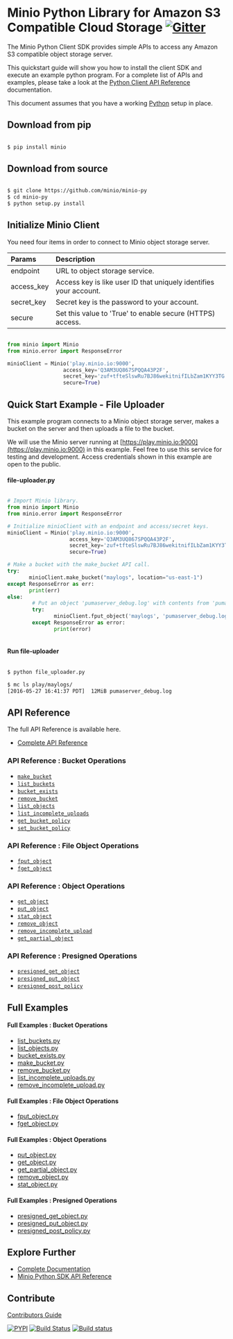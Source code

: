 # Minio Python Library for Amazon S3 Compatible Cloud Storage [![Gitter](https://badges.gitter.im/Join%20Chat.svg)](https://gitter.im/Minio/minio?utm_source=badge&utm_medium=badge&utm_campaign=pr-badge&utm_content=badge)

The Minio Python Client SDK provides simple APIs to access any Amazon S3 compatible object storage server.

This quickstart guide will show you how to install the client SDK and execute an example python program. For a complete list of APIs and examples, please take a look at the [Python Client API Reference](https://docs.minio.io/docs/python-client-api-reference) documentation.

This document assumes that you have a working [Python](https://www.python.org/downloads/) setup in place.

## Download from pip

```sh

$ pip install minio

```

## Download from source

```sh

$ git clone https://github.com/minio/minio-py
$ cd minio-py
$ python setup.py install

```

## Initialize Minio Client

You need four items in order to connect to Minio object storage server.

| Params     | Description |  
| :------- | :---- |  
| endpoint | URL to object storage service. |  
| access_key| Access key is like user ID that uniquely identifies your account.   |   
| secret_key| Secret key is the password to your account.    |
|secure|Set this value to 'True' to enable secure (HTTPS) access.|

```python

from minio import Minio
from minio.error import ResponseError

minioClient = Minio('play.minio.io:9000',
                  access_key='Q3AM3UQ867SPQQA43P2F',
                  secret_key='zuf+tfteSlswRu7BJ86wekitnifILbZam1KYY3TG',
                  secure=True)

```


## Quick Start Example - File Uploader
This example program connects to a Minio object storage server, makes a bucket on the server and then uploads a file to the bucket.

We will use the Minio server running at [https://play.minio.io:9000](https://play.minio.io:9000) in this example. Feel free to use this service for testing and development. Access credentials shown in this example are open to the public.

#### file-uploader.py

```python 

# Import Minio library.
from minio import Minio
from minio.error import ResponseError

# Initialize minioClient with an endpoint and access/secret keys.
minioClient = Minio('play.minio.io:9000',
                    access_key='Q3AM3UQ867SPQQA43P2F',
                    secret_key='zuf+tfteSlswRu7BJ86wekitnifILbZam1KYY3TG',
                    secure=True)

# Make a bucket with the make_bucket API call.
try:
       minioClient.make_bucket("maylogs", location="us-east-1")
except ResponseError as err:
       print(err)
else:
        # Put an object 'pumaserver_debug.log' with contents from 'pumaserver_debug.log'.
        try:
               minioClient.fput_object('maylogs', 'pumaserver_debug.log', '/tmp/pumaserver_debug.log')
        except ResponseError as error:
               print(error)
 
```

#### Run file-uploader

```bash

$ python file_uploader.py

$ mc ls play/maylogs/
[2016-05-27 16:41:37 PDT]  12MiB pumaserver_debug.log

```

## API Reference

The full API Reference is available here. 
* [Complete API Reference](https://docs.minio.io/docs/python-client-api-reference)

### API Reference : Bucket Operations

* [`make_bucket`](https://docs.minio.io/docs/python-client-api-reference#make_bucket)
* [`list_buckets`](https://docs.minio.io/docs/python-client-api-reference#list_buckets)
* [`bucket_exists`](https://docs.minio.io/docs/python-client-api-reference#bucket_exists)
* [`remove_bucket`](https://docs.minio.io/docs/python-client-api-reference#remove_bucket)
* [`list_objects`](https://docs.minio.io/docs/python-client-api-reference#list_objects)
* [`list_incomplete_uploads`](https://docs.minio.io/docs/python-client-api-reference#list_incomplete_uploads)
* [`get_bucket_policy`](https://docs.minio.io/docs/python-client-api-reference#get_bucket_policy)
* [`set_bucket_policy`](https://docs.minio.io/docs/python-client-api-reference#set_bucket_policy)

### API Reference : File Object Operations

* [`fput_object`](https://docs.minio.io/docs/python-client-api-reference#fput_object)
* [`fget_object`](https://docs.minio.io/docs/python-client-api-reference#fget_object)

### API Reference : Object Operations

* [`get_object`](https://docs.minio.io/docs/python-client-api-reference#get_object)
* [`put_object`](https://docs.minio.io/docs/python-client-api-reference#put_object)
* [`stat_object`](https://docs.minio.io/docs/python-client-api-reference#stat_object)
* [`remove_object`](https://docs.minio.io/docs/python-client-api-reference#remove_object)
* [`remove_incomplete_upload`](https://docs.minio.io/docs/python-client-api-reference#remove_incomplete_upload)
* [`get_partial_object`](https://docs.minio.io/docs/python-client-api-reference#get_partial_object)

### API Reference : Presigned Operations

* [`presigned_get_object`](https://docs.minio.io/docs/python-client-api-reference#presigned_get_object)
* [`presigned_put_object`](https://docs.minio.io/docs/python-client-api-reference#presigned_put_object)
* [`presigned_post_policy`](https://docs.minio.io/docs/python-client-api-reference#presigned_post_policy)

## Full Examples

#### Full Examples : Bucket Operations

* [list_buckets.py](https://github.com/minio/minio-py/blob/master/examples/list_buckets.py)
* [list_objects.py](https://github.com/minio/minio-py/blob/master/examples/list_objects.py)
* [bucket_exists.py](https://github.com/minio/minio-py/blob/master/examples/bucket_exists.py)
* [make_bucket.py](https://github.com/minio/minio-py/blob/master/examples/make_bucket.py)
* [remove_bucket.py](https://github.com/minio/minio-py/blob/master/examples/remove_bucket.py)
* [list_incomplete_uploads.py](https://github.com/minio/minio-py/blob/master/examples/list_incomplete_uploads.py)
* [remove_incomplete_upload.py](https://github.com/minio/minio-py/blob/master/examples/remove_incomplete_upload.py)

#### Full Examples : File Object Operations

* [fput_object.py](https://github.com/minio/minio-py/blob/master/examples/fput_object.py)
* [fget_object.py](https://github.com/minio/minio-py/blob/master/examples/fget_object.py)

#### Full Examples : Object Operations

* [put_object.py](https://github.com/minio/minio-py/blob/master/examples/put_object.py)
* [get_object.py](https://github.com/minio/minio-py/blob/master/examples/get_object.py)
* [get_partial_object.py](https://github.com/minio/minio-py/blob/master/examples/get_partial_object.py)
* [remove_object.py](https://github.com/minio/minio-py/blob/master/examples/remove_object.py)
* [stat_object.py](https://github.com/minio/minio-py/blob/master/examples/stat_object.py)

#### Full Examples : Presigned Operations

* [presigned_get_object.py](https://github.com/minio/minio-py/blob/master/examples/presigned_get_object.py)
* [presigned_put_object.py](https://github.com/minio/minio-py/blob/master/examples/presigned_put_object.py)
* [presigned_post_policy.py](https://github.com/minio/minio-py/blob/master/examples/presigned_post_policy.py)

## Explore Further

* [Complete Documentation](https://docs.minio.io)
* [Minio Python SDK API Reference](https://docs.minio.io/docs/python-client-api-reference) 

## Contribute

[Contributors Guide](https://github.com/minio/minio-py/blob/master/CONTRIBUTING.md)

[![PYPI](https://img.shields.io/pypi/v/minio.svg)](https://pypi.python.org/pypi/minio)
[![Build Status](https://travis-ci.org/minio/minio-py.svg)](https://travis-ci.org/minio/minio-py)
[![Build status](https://ci.appveyor.com/api/projects/status/1d05e6nvxcelmrak?svg=true)](https://ci.appveyor.com/project/harshavardhana/minio-py)
